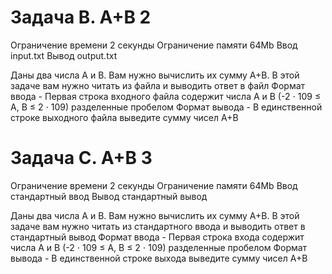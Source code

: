 # Задача B. A+B 2

Ограничение времени	2 секунды
Ограничение памяти	64Mb
Ввод	input.txt
Вывод	output.txt

Даны два числа A и B. Вам нужно вычислить их сумму A+B. В этой задаче вам нужно читать из файла и выводить ответ в файл
Формат ввода - Первая строка входного файла содержит числа A и B (-2 ⋅ 109 ≤ A, B ≤ 2 ⋅ 109) разделенные пробелом
Формат вывода - В единственной строке выходного файла выведите сумму чисел A+B

# Задача C. A+B 3

Ограничение времени	2 секунды
Ограничение памяти	64Mb
Ввод	стандартный ввод
Вывод	стандартный вывод

Даны два числа A и B. Вам нужно вычислить их сумму A+B. В этой задаче вам нужно читать из стандартного ввода и выводить ответ в стандартный вывод
Формат ввода - Первая строка входа содержит числа A и B (-2 ⋅ 109 ≤ A, B ≤ 2 ⋅ 109) разделенные пробелом
Формат вывода - В единственной строке выхода выведите сумму чисел A+B
